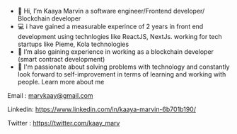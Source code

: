 - 👋 Hi, I’m Kaaya Marvin a software engineer/Frontend developer/ Blockchain developer 
- 💻️ i have gained a measurable experince of 2 years in front end development using technlogies like ReactJS, NextJs. working for tech startups like Pieme, Kola technologies  
- 🌱 I’m also gaining experience in working as a blockchain developer (smart contract development)
- 💞️ I'm passionate about solving problems with technology and constantly look forward to self-improvement in terms of learning and working with people. Learn more about me

Email : marvkaay@gmail.com

Linkedin: https://www.linkedin.com/in/kaaya-marvin-6b701b190/

Twitter : https://twitter.com/kaay_marv



<!---
kmarv/kmarv is a ✨ special ✨ repository because its `README.md` (this file) appears on your GitHub profile.
You can click the Preview link to take a look at your changes.
--->
